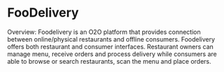 # FooDelivery

Overview:
Foodelivery is an O2O platform that provides connection between online/physical restaurants and offline consumers. Foodelivery
offers both restaurant and consumer interfaces. Restaurant owners can manage menu, receive orders and process delivery while
consumers are able to browse or search restaurants, scan the menu and place orders.

